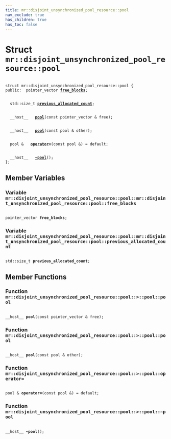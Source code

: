 ```yaml
---
title: mr::disjoint_unsynchronized_pool_resource::pool
nav_exclude: true
has_children: true
has_toc: false
---
```


# Struct `mr::disjoint_unsynchronized_pool_resource::pool`

<code class="doxybook">
<span>struct mr::disjoint&#95;unsynchronized&#95;pool&#95;resource::pool {</span>
<span>public:</span><span>&nbsp;&nbsp;pointer_vector <b><a href="/thrust/api/classes/structmr_1_1disjoint__unsynchronized__pool__resource_1_1pool.html#variable-free_blocks">free&#95;blocks</a></b>;</span>
<br>
<span>&nbsp;&nbsp;std::size_t <b><a href="/thrust/api/classes/structmr_1_1disjoint__unsynchronized__pool__resource_1_1pool.html#variable-previous_allocated_count">previous&#95;allocated&#95;count</a></b>;</span>
<br>
<span>&nbsp;&nbsp;__host__ </span><span>&nbsp;&nbsp;<b><a href="/thrust/api/classes/structmr_1_1disjoint__unsynchronized__pool__resource_1_1pool.html#function-pool">pool</a></b>(const pointer_vector & free);</span>
<br>
<span>&nbsp;&nbsp;__host__ </span><span>&nbsp;&nbsp;<b><a href="/thrust/api/classes/structmr_1_1disjoint__unsynchronized__pool__resource_1_1pool.html#function-pool">pool</a></b>(const pool & other);</span>
<br>
<span>&nbsp;&nbsp;pool & </span><span>&nbsp;&nbsp;<b><a href="/thrust/api/classes/structmr_1_1disjoint__unsynchronized__pool__resource_1_1pool.html#function-operator=">operator=</a></b>(const pool &) = default;</span>
<br>
<span>&nbsp;&nbsp;__host__ </span><span>&nbsp;&nbsp;<b><a href="/thrust/api/classes/structmr_1_1disjoint__unsynchronized__pool__resource_1_1pool.html#function-~pool">~pool</a></b>();</span>
<span>};</span>
</code>

## Member Variables

<h3 id="variable-free_blocks">
Variable <code>mr::disjoint&#95;unsynchronized&#95;pool&#95;resource::pool::mr::disjoint&#95;unsynchronized&#95;pool&#95;resource::pool::free&#95;blocks</code>
</h3>

<code class="doxybook">
<span>pointer_vector <b>free_blocks</b>;</span></code>
<h3 id="variable-previous_allocated_count">
Variable <code>mr::disjoint&#95;unsynchronized&#95;pool&#95;resource::pool::mr::disjoint&#95;unsynchronized&#95;pool&#95;resource::pool::previous&#95;allocated&#95;count</code>
</h3>

<code class="doxybook">
<span>std::size_t <b>previous_allocated_count</b>;</span></code>

## Member Functions

<h3 id="function-pool">
Function <code>mr::disjoint&#95;unsynchronized&#95;pool&#95;resource::pool::&gt;::pool::pool</code>
</h3>

<code class="doxybook">
<span>__host__ </span><span><b>pool</b>(const pointer_vector & free);</span></code>
<h3 id="function-pool">
Function <code>mr::disjoint&#95;unsynchronized&#95;pool&#95;resource::pool::&gt;::pool::pool</code>
</h3>

<code class="doxybook">
<span>__host__ </span><span><b>pool</b>(const pool & other);</span></code>
<h3 id="function-operator=">
Function <code>mr::disjoint&#95;unsynchronized&#95;pool&#95;resource::pool::&gt;::pool::operator=</code>
</h3>

<code class="doxybook">
<span>pool & </span><span><b>operator=</b>(const pool &) = default;</span></code>
<h3 id="function-~pool">
Function <code>mr::disjoint&#95;unsynchronized&#95;pool&#95;resource::pool::&gt;::pool::~pool</code>
</h3>

<code class="doxybook">
<span>__host__ </span><span><b>~pool</b>();</span></code>

